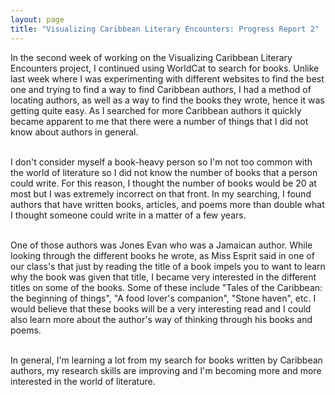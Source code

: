 ```yaml
---
layout: page
title: "Visualizing Caribbean Literary Encounters: Progress Report 2"
---
```


<!-- wp:paragraph -->
<p>In the second week of working on the Visualizing Caribbean Literary Encounters project, I continued using WorldCat to search for books. Unlike last week where I was experimenting with different websites to find the best one and trying to find a way to find Caribbean authors, I had a method of locating authors, as well as a way to find the books they wrote, hence it was getting quite easy. As I searched for more Caribbean authors it quickly became apparent to me that there were a number of things that I did not know about authors in general.</p>
<!-- /wp:paragraph -->

<!-- wp:paragraph -->
<p><br>I don't consider myself a book-heavy person so I'm not too common with the world of literature so I did not know the number of books that a person could write. For this reason, I thought the number of books would be 20 at most but I was extremely incorrect on that front. In my searching, I found authors that have written books, articles, and poems more than double what I thought someone could write in a matter of a few years.</p>
<!-- /wp:paragraph -->

<!-- wp:paragraph -->
<p><br>One of those authors was Jones Evan who was a Jamaican author. While looking through the different books he wrote, as Miss Esprit said in one of our class's that just by reading the title of a book impels you to want to learn why the book was given that title, I became very interested in the different titles on some of the books. Some of these include "Tales of the Caribbean: the beginning of things", "A food lover's companion", "Stone haven", etc. I would believe that these books will be a very interesting read and I could also learn more about the author's way of thinking through his books and poems.</p>
<!-- /wp:paragraph -->

<!-- wp:paragraph -->
<p><br>In general, I'm learning a lot from my search for books written by Caribbean authors, my research skills are improving and I'm becoming more and more interested in the world of literature.</p>
<!-- /wp:paragraph -->
